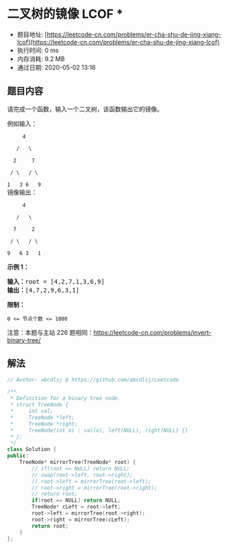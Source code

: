 # 二叉树的镜像  LCOF *
- 题目地址: [https://leetcode-cn.com/problems/er-cha-shu-de-jing-xiang-lcof](https://leetcode-cn.com/problems/er-cha-shu-de-jing-xiang-lcof)
- 执行时间: 0 ms
- 内存消耗: 9.2 MB
- 通过日期: 2020-05-02 13:16

## 题目内容
<p>请完成一个函数，输入一个二叉树，该函数输出它的镜像。</p>

<p>例如输入：</p>

<p><code>     4<br>
   /   \<br>
  2     7<br>
 / \   / \<br>
1   3 6   9</code><br>
镜像输出：</p>

<p><code>     4<br>
   /   \<br>
  7     2<br>
 / \   / \<br>
9   6 3   1</code></p>



<p><strong>示例 1：</strong></p>

<pre><strong>输入：</strong>root = [4,2,7,1,3,6,9]
<strong>输出：</strong>[4,7,2,9,6,3,1]
</pre>



<p><strong>限制：</strong></p>

<p><code>0 <= 节点个数 <= 1000</code></p>

<p>注意：本题与主站 226 题相同：<a href="https://leetcode-cn.com/problems/invert-binary-tree/">https://leetcode-cn.com/problems/invert-binary-tree/</a></p>


## 解法
```cpp
// Author: abcdlsj @ https://github.com/abcdlsj/Leetcode

/**
 * Definition for a binary tree node.
 * struct TreeNode {
 *     int val;
 *     TreeNode *left;
 *     TreeNode *right;
 *     TreeNode(int x) : val(x), left(NULL), right(NULL) {}
 * };
 */
class Solution {
public:
    TreeNode* mirrorTree(TreeNode* root) {
        // if(root == NULL) return NULL;
        // swap(root->left, root->right);
        // root->left = mirrorTree(root->left);
        // root->right = mirrorTree(root->right);
        // return root;
        if(root == NULL) return NULL;
        TreeNode* cLeft = root->left;
        root->left = mirrorTree(root->right);
        root->right = mirrorTree(cLeft);
        return root; 
    }
};

```